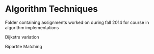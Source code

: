 Algorithm Techniques
========

Folder containing assignments worked on during fall 2014 for course in algorithm implementations

Dijkstra variation

Bipartite Matching
